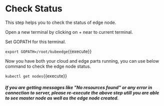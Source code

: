 # Check Status

This step helps you to check the status of edge node.

Open a new terminal by clicking on + near to current terminal.

Set GOPATH for this terminal.

`export GOPATH=/root/kubeedge`{{execute}}

Now you have both your cloud and edge parts running, 
you can use below command to check the edge node status.

`kubectl get nodes`{{execute}}

##### _If you are getting messages like "No resources found" or any error in connection to server, please re-execute the above step utill you are able to see master node as well as the edge node created._